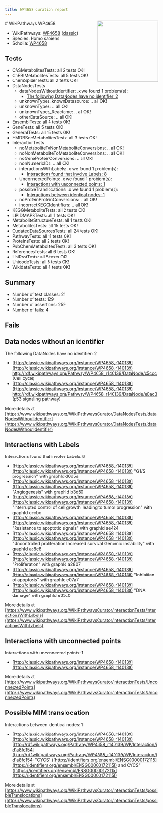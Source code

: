 ```yaml
---
title: WP4658 curation report
---
```


<img style="float: right; width: 200px" src="https://upload.wikimedia.org/wikipedia/commons/thumb/8/83/Wplogo_with_text_500.png/640px-Wplogo_with_text_500.png" />
# WikiPathways WP4658

* WikiPathways: [WP4658](https://wikipathways.org/pathways/WP4658) ([classic](https://classic.wikipathways.org/instance/WP4658))
* Species: Homo sapiens
* Scholia: [WP4658](https://scholia.toolforge.org/wikipathways/WP4658)
## Tests
* CASMetabolitesTests: all 2 tests OK!
* ChEBIMetabolitesTests: all 5 tests OK!
* ChemSpiderTests: all 2 tests OK!
* DataNodesTests
    * dataNodesWithoutIdentifier: .x we found 1 problem(s):
        * [The following DataNodes have no identifier: 2](#d2d32fa1)
    * unknownTypes_knownDatasource: .. all OK!
    * unknownTypes: .. all OK!
    * unknownTypes_Reactome: .. all OK!
    * otherDataSource: .. all OK!
* EnsemblTests: all 4 tests OK!
* GeneTests: all 5 tests OK!
* GeneralTests: all 15 tests OK!
* HMDBSecMetabolitesTests: all 3 tests OK!
* InteractionTests
    * noMetaboliteToNonMetaboliteConversions: .. all OK!
    * noNonMetaboliteToMetaboliteConversions: .. all OK!
    * noGeneProteinConversions: .. all OK!
    * nonNumericIDs: .. all OK!
    * interactionsWithLabels: .x we found 1 problem(s):
        * [Interactions found that involve Labels: 8](#630d267f)
    * UnconnectedPoints: .x we found 1 problem(s):
        * [Interactions with unconnected points: 1](#35a61ad9)
    * possibleTranslocations: .x we found 1 problem(s):
        * [Interactions between identical nodes: 1](#1c118206)
    * noProteinProteinConversions: .. all OK!
    * incorrectKEGGIdentifiers: .. all OK!
* KEGGMetaboliteTests: all 2 tests OK!
* LIPIDMAPSTests: all 1 tests OK!
* MetaboliteStructureTests: all 1 tests OK!
* MetabolitesTests: all 15 tests OK!
* OudatedDataSourcesTests: all 24 tests OK!
* PathwayTests: all 11 tests OK!
* ProteinsTests: all 2 tests OK!
* PubChemMetabolitesTests: all 3 tests OK!
* ReferencesTests: all 6 tests OK!
* UniProtTests: all 5 tests OK!
* UnicodeTests: all 5 tests OK!
* WikidataTests: all 4 tests OK!


## Summary

* Number of test classes: 21
* Number of tests: 129
* Number of assertions: 259
* Number of fails: 4

## Fails

<a name="d2d32fa1" />

## Data nodes without an identifier

The following DataNodes have no identifier: 2

* [http://classic.wikipathways.org/instance/WP4658_r140139](http://classic.wikipathways.org/instance/WP4658_r140139) http://rdf.wikipathways.org/Pathway/WP4658_r140139/DataNode/c5ccc (Cell cycle)
* [http://classic.wikipathways.org/instance/WP4658_r140139](http://classic.wikipathways.org/instance/WP4658_r140139) http://rdf.wikipathways.org/Pathway/WP4658_r140139/DataNode/e0ac3 (p53 signaling
pathway)


More details at [https://www.wikipathways.org/WikiPathwaysCurator/DataNodesTests/dataNodesWithoutIdentifier](https://www.wikipathways.org/WikiPathwaysCurator/DataNodesTests/dataNodesWithoutIdentifier)

<a name="630d267f" />

## Interactions with Labels

Interactions found that involve Labels: 8

* [http://classic.wikipathways.org/instance/WP4658_r140139](http://classic.wikipathways.org/instance/WP4658_r140139) "G1/S progression" with graphId d0d5a
* [http://classic.wikipathways.org/instance/WP4658_r140139](http://classic.wikipathways.org/instance/WP4658_r140139) "Angiogenesis" with graphId b3d50
* [http://classic.wikipathways.org/instance/WP4658_r140139](http://classic.wikipathways.org/instance/WP4658_r140139) "Interrupted control 
of cell growth, leading 
to tumor progression" with graphId cecbc
* [http://classic.wikipathways.org/instance/WP4658_r140139](http://classic.wikipathways.org/instance/WP4658_r140139) "Resistance to 
apoptotic signals" with graphId ae424
* [http://classic.wikipathways.org/instance/WP4658_r140139](http://classic.wikipathways.org/instance/WP4658_r140139) "Uncontrolled proliferation
Increased survival
Genomic instability" with graphId ac8c8
* [http://classic.wikipathways.org/instance/WP4658_r140139](http://classic.wikipathways.org/instance/WP4658_r140139) "Proliferation" with graphId a2807
* [http://classic.wikipathways.org/instance/WP4658_r140139](http://classic.wikipathways.org/instance/WP4658_r140139) "Inhibition of apoptosis" with graphId e07a7
* [http://classic.wikipathways.org/instance/WP4658_r140139](http://classic.wikipathways.org/instance/WP4658_r140139) "DNA damage" with graphId e33c0


More details at [https://www.wikipathways.org/WikiPathwaysCurator/InteractionTests/interactionsWithLabels](https://www.wikipathways.org/WikiPathwaysCurator/InteractionTests/interactionsWithLabels)

<a name="35a61ad9" />

## Interactions with unconnected points

Interactions with unconnected points: 1

* [http://classic.wikipathways.org/instance/WP4658_r140139](http://classic.wikipathways.org/instance/WP4658_r140139)


More details at [https://www.wikipathways.org/WikiPathwaysCurator/InteractionTests/UnconnectedPoints](https://www.wikipathways.org/WikiPathwaysCurator/InteractionTests/UnconnectedPoints)

<a name="1c118206" />

## Possible MIM translocation

Interactions between identical nodes: 1

* [http://classic.wikipathways.org/instance/WP4658_r140139](http://classic.wikipathways.org/instance/WP4658_r140139) [http://rdf.wikipathways.org/Pathway/WP4658_r140139/WP/Interaction/id1a8fc154](http://rdf.wikipathways.org/Pathway/WP4658_r140139/WP/Interaction/id1a8fc154) "CYCS" ([https://identifiers.org/ensembl/ENSG00000172115](https://identifiers.org/ensembl/ENSG00000172115)) and 
CYCS" ([https://identifiers.org/ensembl/ENSG00000172115](https://identifiers.org/ensembl/ENSG00000172115))


More details at [https://www.wikipathways.org/WikiPathwaysCurator/InteractionTests/possibleTranslocations](https://www.wikipathways.org/WikiPathwaysCurator/InteractionTests/possibleTranslocations)

